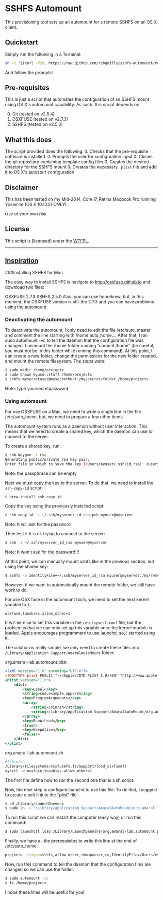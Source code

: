 # SSHFS Automount

This provisioning tool sets up an automount for a remote SSHFS on an OS X client.

## Quickstart
Simply run the following in a Terminal:

```sh
sh -c "$(curl -fsSL https://raw.github.com/robgmills/sshfs-automount/master/install.sh)"
```

And follow the prompts!

## Pre-requisites

This is just a script that automates the configuration of an SSHFS mount using OS X's automount
capability.  As such, this script depends on:

0. Git (tested on v2.5.4)
0. OSXFUSE (tested on v2.7.3)
0. SSHFS (tested on v2.5.0)

## What this does

The script provided does the following:
0. Checks that the pre-requisite software is installed.
0. Prompts the user for configuration input
0. Clones the git repository containing template config files
0. Creates the desired directory for the SSHFS mount
0. Creates the necessary `.plist` file and add it to OS X's autostart configuration

## Disclaimer
This has been tested on my Mid-2014, Core i7, Retina Macbook Pro running Yosemite (OS X 10.10.5) *ONLY*!

*Use at your own risk.*

## License

This script is [licensed] under the [WTFPL][wtfpl]. 





[wtfpl]: http://www.wtfpl.net/
---------------------------------------------------------------------------------------------------

## [Inspiration][inspiration]

###Installing SSHFS for Mac

The easy way to install SSHFS is navigate to http://osxfuse.github.io and download two files:

OSXFUSE 2.7.3
SSHFS 2.5.0
Also, you can use homebrew, but, in this moment, the OSXFUSE version is still the 2.7.3 and you can have problems using the automount.

### Deactivating the automount

To deactivate the automount, I only need to edit the file /etc/auto_master and comment the line starting with /home auto_home.... After that, I ran sudo automount -vc to tell the daemon that the configuration file was changed. I unmount the /home folder running "umount /home" (be careful, you must not be in this folder while running this command). At this point, I can create a new folder, change the permissions for the new folder created, and mount the remote filesystem. The steps
were:

```sh
$ sudo mkdir /home/projects 
$ sudo chown myuser:staff /home/projects 
$ sshfs mysecretuser@mysecrethost:/my/secret/folder /home/projects
```

Note: type yoursecretpassword

### Using automount

For use OSXFUSE on a Mac, we need to write a single line in the file /etc/auto_home, but, we need to prepare a few other items.

The automount system runs as a daemon without user interaction. This means that we need to create a shared key, which the daemon can use to connect to the server.

To create a shared key, run:

```sh
$ ssh-keygen -t rsa
Generating public/private rsa key pair.
Enter file in which to save the key (/Users/myuser/.ssh/id_rsa): /Users/myuser/.ssh/myserver_id_rsa
```

Note: the passphrase can be empty

Next we must copy the key to the server. To do that, we need to install the `ssh-copy-id` script:

```sh
$ brew install ssh-copy-id
```

Copy the key using the previously installed script:

```sh
$ ssh-copy-id -i ~/.ssh/myserver_id_rsa.pub myuser@myserver
```

Note: It will ask for the password

Then test if it is ok trying to connect to the server:

```sh
$ ssh -i ~/.ssh/myserver_id_rsa myuser@myserver
```

Note: It won't ask for the password!!!

At this point, we can manually mount sshfs like in the previous section, but using the shared key:

```sh
$ sshfs -o IdentityFile=~/.ssh/myserver_id_rsa myuser@myserver:/my/remote/folder /my/local/folder
```

However, if we want to automatically mount the remote folder, we still have work to do.

For use OSX fuse in the automount tools, we need to set the next kernel variable to `1`:

```
osxfuse.tunables.allow_other=1
```

It will be nice to set this variable in the `/etc/sysctl.conf` file, but the problem is that we can only set up this variable once the kernel module is loaded. Apple encourages programmers to use launchd, so, I started using it.

The solution is really simple, we only need to create these files into `/Library/Application Support/AmaralAutoMount` folder:

org.amaral-lab.automount.plist

```xml
<?xml version="1.0" encoding="UTF-8"?>
<!DOCTYPE plist PUBLIC "-//Apple//DTD PLIST 1.0//EN" "http://www.apple.com/DTDs/PropertyList-1.0.dtd">
<plist version="1.0">
    <dict>
        <key>Label</key>
        <string>com.example.app</string>
        <key>ProgramArguments</key>
        <array>
            <string>/bin/sh</string>
            <string>/Library/Application Support/AmaralAutoMount/org.amaral-lab.automount.sh</string>
        </array>
        <key>RunAtLoad</key>
        <true/>
        <key>KeepAlive</key>
        <false/>
    </dict>
</plist>
```

org.amaral-lab.automount.sh

```sh
#!/bin/sh
/Library/Filesystems/osxfusefs.fs/Support/load_osxfusefs
sysctl -w osxfuse.tunables.allow_other=1
```

The first file define how to run the second one that is a sh script.

Now, the next step is configure launchd to use this file. To do that, I suggest to create a soft link to the “plist” file:

```sh
$ cd /Library/LaunchDaemons
$ sudo ln -s "/Library/Application Support/AmaralAutoMount/org.amaral-lab.automount.plist" .
```

To run this script we can restart the computer (easy way) or run this command:

```sh
$ sudo launchctl load /Library/LaunchDaemons/org.amaral-lab.automount.plist
```

Finally, we have all the prerequisites to write this line at the end of /etc/auto_home:

```sh
projects -fstype=sshfs,allow_other,idmap=user,ro,IdentityFile=/Users/myuser/.ssh/myserver_id_rsa myuser@myserver:/home/projects
```

Now, run this command to tell the daemon that the configuration files are changed so we can use the folder:

```sh
$ sudo automount -vc
$ ls /home/projects
```

I hope these lines will be useful for you!


[inspiration]: http://amaral-lab.org/resources/guides/mounting-remote-folder-os-x-over-ssh-yosemite

